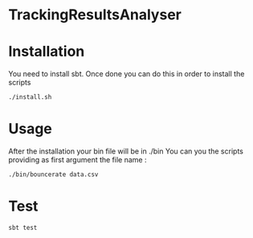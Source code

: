 TrackingResultsAnalyser
=======================


# Installation
You need to install sbt.
Once done you can do this in order to install the scripts

```
./install.sh
```

# Usage

After the installation your bin file will be in ./bin
You can you the scripts providing as first argument the file name :


```
./bin/bouncerate data.csv
```

# Test

```
sbt test
```

